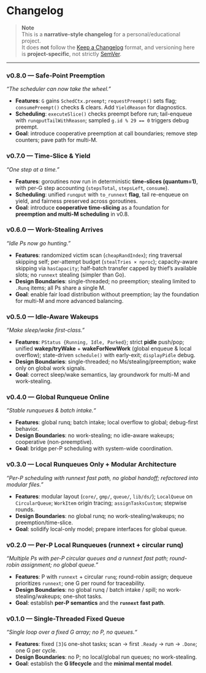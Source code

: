 # Changelog

> **Note**  
> This is a **narrative-style changelog** for a personal/educational project.  
> It does **not** follow the [Keep a Changelog](https://keepachangelog.com/) format, and versioning here is **project-specific**, not strictly [SemVer](https://semver.org/).

---

### v0.8.0 — Safe-Point Preemption

_“The scheduler can now take the wheel.”_

- **Features**: `G` gains `SchedCtx.preempt`; `requestPreempt()` sets flag; `consumePreempt()` checks & clears. Add `YieldReason` for diagnostics.
- **Scheduling**: `executeSlice()` checks preempt before run; tail-enqueue with `runqputTailWithReason`; sampled `g.id % 29 == 0` triggers debug preempt.
- **Goal**: introduce cooperative preemption at call boundaries; remove step counters; pave path for multi-M.

### v0.7.0 — Time-Slice & Yield

_“One step at a time.”_

- **Features**: goroutines now run in deterministic **time-slices (quantum=1)**, with per-G step accounting (`stepsTotal`, `stepsLeft`, `consume`).
- **Scheduling**: unified `runqput` with `to_runnext` **flag**, tail re-enqueue on yield, and fairness preserved across goroutines.
- **Goal**: introduce **cooperative time-slicing** as a foundation for **preemption and multi-M scheduling** in v0.8.

### v0.6.0 — Work-Stealing Arrives

_“Idle Ps now go hunting.”_

- **Features**: randomized victim scan (`cheapRandIndex`); ring traversal skipping self; per-attempt budget (`stealTries × nproc`); capacity-aware skipping via `hasCapacity`; half-batch transfer capped by thief’s available slots; no `runnext` stealing (simpler than Go).
- **Design Boundaries**: single-threaded; no preemption; stealing limited to `.Runq` items; all Ps share a single M.
- **Goal**: enable fair load distribution without preemption; lay the foundation for multi-M and more advanced balancing.

### v0.5.0 — Idle-Aware Wakeups

_“Make sleep/wake first-class.”_

- **Features**: `PStatus {Running, Idle, Parked}`; strict **pidle** push/pop; unified **wakep/tryWake** + **wakeForNewWork** (global enqueue & local overflow); state-driven `schedule()` with early-exit; `displayPidle` debug.
- **Design Boundaries**: single-threaded; no Ms/stealing/preemption; wake only on global work signals.
- **Goal**: correct sleep/wake semantics, lay groundwork for multi-M and work-stealing.

### v0.4.0 — Global Runqueue Online

_“Stable runqueues & batch intake.“_

- **Features**: global runq; batch intake; local overflow to global; debug-first behavior.
- **Design Boundaries**: no work-stealing; no idle-aware wakeups; cooperative (non-preemptive).
- **Goal**: bridge per-P scheduling with system-wide coordination.

### v0.3.0 — Local Runqueues Only + Modular Architecture

_“Per-P scheduling with runnext fast path, no global handoff; refactored into modular files.”_

- **Features**: modular layout (`core/`, `gmp/`, `queue/`, `lib/ds/`); `LocalQueue` on `CircularQueue`; `WorkItem` origin tracing; `assignTasksCustom`; stepwise rounds.
- **Design Boundaries**: no global runq; no work-stealing/wakeups; no preemption/time-slice.
- **Goal**: solidify local-only model; prepare interfaces for global queue.

### v0.2.0 — Per-P Local Runqueues (runnext + circular runq)

_“Multiple Ps with per-P circular queues and a runnext fast path; round-robin assignment; no global queue.”_

- **Features**: P with `runnext` + circular `runq`; round-robin assign; dequeue prioritizes `runnext`; one G per round for traceability.
- **Design Boundaries**: no global runq / batch intake / spill; no work-stealing/wakeups; one-shot tasks.
- **Goal**: establish **per-P semantics** and the **`runnext` fast path**.

### v0.1.0 — Single-Threaded Fixed Queue

_“Single loop over a fixed G array; no P, no queues.“_

- **Features**: fixed `[3]G` one-shot tasks; scan → first `.Ready` → run → `.Done`; one G per cycle.
- **Design Boundaries**: no P; no local/global run queues; no work-stealing.
- **Goal**: establish the **G lifecycle** and the **minimal mental model**.

